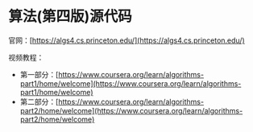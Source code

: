 # 算法(第四版)源代码

官网：[https://algs4.cs.princeton.edu/](https://algs4.cs.princeton.edu/)

视频教程：

- 第一部分：[https://www.coursera.org/learn/algorithms-part1/home/welcome](https://www.coursera.org/learn/algorithms-part1/home/welcome)
- 第二部分：[https://www.coursera.org/learn/algorithms-part2/home/welcome](https://www.coursera.org/learn/algorithms-part2/home/welcome)



